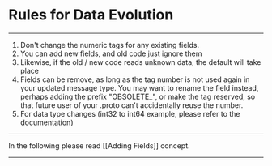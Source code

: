 # Rules for Data Evolution

---

1. Don't change the numeric tags for any existing fields.
2. You can add new fields, and old code just ignore them
3. Likewise, if the old / new code reads unknown data, the default will take place
4. Fields can be remove, as long as the tag number is not used again in your updated message type. You may want to rename the field instead, perhaps adding the prefix "OBSOLETE_", or make the tag reserved, so that future user of your .proto can't accidentally reuse the number.
5. For data type changes (int32 to int64 example, please refer to the documentation)
&nbsp;&nbsp;

---

In the following please read [[Adding Fields]] concept.

---